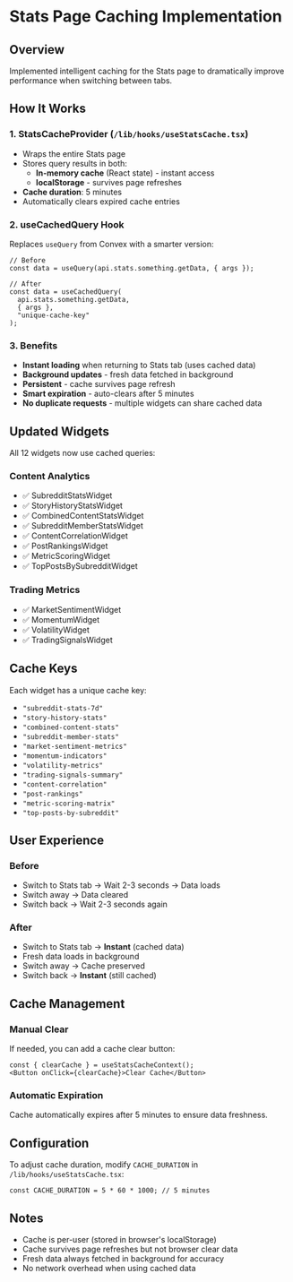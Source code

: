 # Stats Page Caching Implementation

## Overview
Implemented intelligent caching for the Stats page to dramatically improve performance when switching between tabs.

## How It Works

### 1. **StatsCacheProvider** (`/lib/hooks/useStatsCache.tsx`)
- Wraps the entire Stats page
- Stores query results in both:
  - **In-memory cache** (React state) - instant access
  - **localStorage** - survives page refreshes
- **Cache duration**: 5 minutes
- Automatically clears expired cache entries

### 2. **useCachedQuery Hook**
Replaces `useQuery` from Convex with a smarter version:

```tsx
// Before
const data = useQuery(api.stats.something.getData, { args });

// After
const data = useCachedQuery(
  api.stats.something.getData,
  { args },
  "unique-cache-key"
);
```

### 3. **Benefits**
- **Instant loading** when returning to Stats tab (uses cached data)
- **Background updates** - fresh data fetched in background
- **Persistent** - cache survives page refresh
- **Smart expiration** - auto-clears after 5 minutes
- **No duplicate requests** - multiple widgets can share cached data

## Updated Widgets
All 12 widgets now use cached queries:

### Content Analytics
- ✅ SubredditStatsWidget
- ✅ StoryHistoryStatsWidget
- ✅ CombinedContentStatsWidget
- ✅ SubredditMemberStatsWidget
- ✅ ContentCorrelationWidget
- ✅ PostRankingsWidget
- ✅ MetricScoringWidget
- ✅ TopPostsBySubredditWidget

### Trading Metrics
- ✅ MarketSentimentWidget
- ✅ MomentumWidget
- ✅ VolatilityWidget
- ✅ TradingSignalsWidget

## Cache Keys
Each widget has a unique cache key:
- `"subreddit-stats-7d"`
- `"story-history-stats"`
- `"combined-content-stats"`
- `"subreddit-member-stats"`
- `"market-sentiment-metrics"`
- `"momentum-indicators"`
- `"volatility-metrics"`
- `"trading-signals-summary"`
- `"content-correlation"`
- `"post-rankings"`
- `"metric-scoring-matrix"`
- `"top-posts-by-subreddit"`

## User Experience

### Before
- Switch to Stats tab → Wait 2-3 seconds → Data loads
- Switch away → Data cleared
- Switch back → Wait 2-3 seconds again

### After
- Switch to Stats tab → **Instant** (cached data)
- Fresh data loads in background
- Switch away → Cache preserved
- Switch back → **Instant** (still cached)

## Cache Management

### Manual Clear
If needed, you can add a cache clear button:
```tsx
const { clearCache } = useStatsCacheContext();
<Button onClick={clearCache}>Clear Cache</Button>
```

### Automatic Expiration
Cache automatically expires after 5 minutes to ensure data freshness.

## Configuration
To adjust cache duration, modify `CACHE_DURATION` in `/lib/hooks/useStatsCache.tsx`:
```tsx
const CACHE_DURATION = 5 * 60 * 1000; // 5 minutes
```

## Notes
- Cache is per-user (stored in browser's localStorage)
- Cache survives page refreshes but not browser clear data
- Fresh data always fetched in background for accuracy
- No network overhead when using cached data
